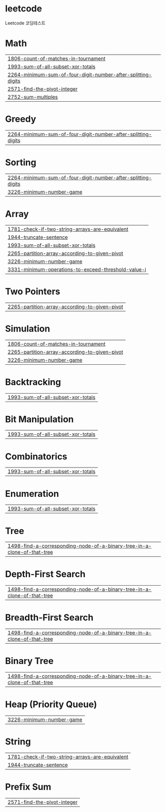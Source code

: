 # leetcode
Leetcode 코딩테스트


# Math
|  |
| ------- |
| [1806-count-of-matches-in-tournament](https://github.com/thejs89/leetcode/tree/master/1806-count-of-matches-in-tournament) |
| [1993-sum-of-all-subset-xor-totals](https://github.com/thejs89/leetcode/tree/master/1993-sum-of-all-subset-xor-totals) |
| [2264-minimum-sum-of-four-digit-number-after-splitting-digits](https://github.com/thejs89/leetcode/tree/master/2264-minimum-sum-of-four-digit-number-after-splitting-digits) |
| [2571-find-the-pivot-integer](https://github.com/thejs89/leetcode/tree/master/2571-find-the-pivot-integer) |
| [2752-sum-multiples](https://github.com/thejs89/leetcode/tree/master/2752-sum-multiples) |
# Greedy
|  |
| ------- |
| [2264-minimum-sum-of-four-digit-number-after-splitting-digits](https://github.com/thejs89/leetcode/tree/master/2264-minimum-sum-of-four-digit-number-after-splitting-digits) |
# Sorting
|  |
| ------- |
| [2264-minimum-sum-of-four-digit-number-after-splitting-digits](https://github.com/thejs89/leetcode/tree/master/2264-minimum-sum-of-four-digit-number-after-splitting-digits) |
| [3226-minimum-number-game](https://github.com/thejs89/leetcode/tree/master/3226-minimum-number-game) |
# Array
|  |
| ------- |
| [1781-check-if-two-string-arrays-are-equivalent](https://github.com/thejs89/leetcode/tree/master/1781-check-if-two-string-arrays-are-equivalent) |
| [1944-truncate-sentence](https://github.com/thejs89/leetcode/tree/master/1944-truncate-sentence) |
| [1993-sum-of-all-subset-xor-totals](https://github.com/thejs89/leetcode/tree/master/1993-sum-of-all-subset-xor-totals) |
| [2265-partition-array-according-to-given-pivot](https://github.com/thejs89/leetcode/tree/master/2265-partition-array-according-to-given-pivot) |
| [3226-minimum-number-game](https://github.com/thejs89/leetcode/tree/master/3226-minimum-number-game) |
| [3331-minimum-operations-to-exceed-threshold-value-i](https://github.com/thejs89/leetcode/tree/master/3331-minimum-operations-to-exceed-threshold-value-i) |
# Two Pointers
|  |
| ------- |
| [2265-partition-array-according-to-given-pivot](https://github.com/thejs89/leetcode/tree/master/2265-partition-array-according-to-given-pivot) |
# Simulation
|  |
| ------- |
| [1806-count-of-matches-in-tournament](https://github.com/thejs89/leetcode/tree/master/1806-count-of-matches-in-tournament) |
| [2265-partition-array-according-to-given-pivot](https://github.com/thejs89/leetcode/tree/master/2265-partition-array-according-to-given-pivot) |
| [3226-minimum-number-game](https://github.com/thejs89/leetcode/tree/master/3226-minimum-number-game) |
# Backtracking
|  |
| ------- |
| [1993-sum-of-all-subset-xor-totals](https://github.com/thejs89/leetcode/tree/master/1993-sum-of-all-subset-xor-totals) |
# Bit Manipulation
|  |
| ------- |
| [1993-sum-of-all-subset-xor-totals](https://github.com/thejs89/leetcode/tree/master/1993-sum-of-all-subset-xor-totals) |
# Combinatorics
|  |
| ------- |
| [1993-sum-of-all-subset-xor-totals](https://github.com/thejs89/leetcode/tree/master/1993-sum-of-all-subset-xor-totals) |
# Enumeration
|  |
| ------- |
| [1993-sum-of-all-subset-xor-totals](https://github.com/thejs89/leetcode/tree/master/1993-sum-of-all-subset-xor-totals) |
# Tree
|  |
| ------- |
| [1498-find-a-corresponding-node-of-a-binary-tree-in-a-clone-of-that-tree](https://github.com/thejs89/leetcode/tree/master/1498-find-a-corresponding-node-of-a-binary-tree-in-a-clone-of-that-tree) |
# Depth-First Search
|  |
| ------- |
| [1498-find-a-corresponding-node-of-a-binary-tree-in-a-clone-of-that-tree](https://github.com/thejs89/leetcode/tree/master/1498-find-a-corresponding-node-of-a-binary-tree-in-a-clone-of-that-tree) |
# Breadth-First Search
|  |
| ------- |
| [1498-find-a-corresponding-node-of-a-binary-tree-in-a-clone-of-that-tree](https://github.com/thejs89/leetcode/tree/master/1498-find-a-corresponding-node-of-a-binary-tree-in-a-clone-of-that-tree) |
# Binary Tree
|  |
| ------- |
| [1498-find-a-corresponding-node-of-a-binary-tree-in-a-clone-of-that-tree](https://github.com/thejs89/leetcode/tree/master/1498-find-a-corresponding-node-of-a-binary-tree-in-a-clone-of-that-tree) |
# Heap (Priority Queue)
|  |
| ------- |
| [3226-minimum-number-game](https://github.com/thejs89/leetcode/tree/master/3226-minimum-number-game) |
# String
|  |
| ------- |
| [1781-check-if-two-string-arrays-are-equivalent](https://github.com/thejs89/leetcode/tree/master/1781-check-if-two-string-arrays-are-equivalent) |
| [1944-truncate-sentence](https://github.com/thejs89/leetcode/tree/master/1944-truncate-sentence) |
# Prefix Sum
|  |
| ------- |
| [2571-find-the-pivot-integer](https://github.com/thejs89/leetcode/tree/master/2571-find-the-pivot-integer) |